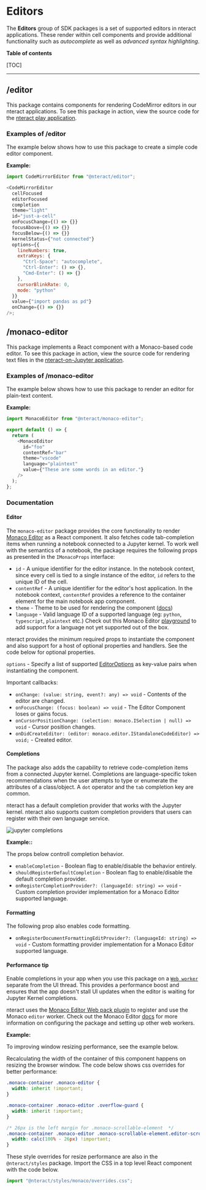 # Editors

The **Editors** group of SDK packages is a set of supported editors in nteract applications. These render within cell components and provide additional functionality such as *autocomplete* as well as *advanced syntax highlighting*.

**Table of contents**

[TOC]  

---

## /editor

This package contains components for rendering CodeMirror editors in our nteract applications. To see this package in action, view the source code for the [nteract play application](https://github.com/nteract/play).

### Examples of /editor

The example below shows how to use this package to create a simple code editor component.

**Example:**

```javascript
import CodeMirrorEditor from "@nteract/editor";

<CodeMirrorEditor
  cellFocused
  editorFocused
  completion
  theme="light"
  id="just-a-cell"
  onFocusChange={() => {}}
  focusAbove={() => {}}
  focusBelow={() => {}}
  kernelStatus={"not connected"}
  options={{
    lineNumbers: true,
    extraKeys: {
      "Ctrl-Space": "autocomplete",
      "Ctrl-Enter": () => {},
      "Cmd-Enter": () => {}
    },
    cursorBlinkRate: 0,
    mode: "python"
  }}
  value={"import pandas as pd"}
  onChange={() => {}}
/>;
```

## /monaco-editor

This package implements a React component with a Monaco-based code editor. To see this package in action,  view the source code for rendering text files in the [nteract-on-Jupyter application](https://github.com/nteract/nteract/blob/master/applications/jupyter-extension/nteract_on_jupyter/app/contents/file/text-file.js).

### Examples of /monaco-editor

The example below shows how to use this package to render an editor for plain-text content.

**Example:**

```javascript
import MonacoEditor from "@nteract/monaco-editor";

export default () => {
  return (
    <MonacoEditor
      id="foo"
      contentRef="bar"
      theme="vscode"
      language="plaintext"
      value={"These are some words in an editor."}
    />
  );
};
```

### Documentation

#### Editor

The `monaco-editor` package provides the core functionality to render [Monaco Editor](https://microsoft.github.io/monaco-editor/) as a React component. It also fetches code tab-completion items when running a notebook connected to a Jupyter kernel. To work well with the semantics of a notebook, the package requires the following props as presented in the `IMonacoProps` interface:

* `id` - A unique identifier for the editor instance. In the notebook context, since every cell is tied to a single instance of the editor, `id` refers to the unique ID of the cell.
* `contentRef` - A unique identifier for the editor's host application. In the notebook context, `contentRef` provides a reference to the container element for the main notebook app component.
* `theme` - Theme to be used for rendering the component ([docs](https://microsoft.github.io/monaco-editor/api/interfaces/monaco.editor.idiffeditorconstructionoptions.html#theme))
* `language` - Valid language ID of a supported language (eg: `python`, `typescript`, `plaintext` etc.) Check out this Monaco Editor [playground](https://microsoft.github.io/monaco-editor/playground.html#extending-language-services-custom-languages) to add support for a language not yet supported out of the box.

nteract provides the minimum required props to instantiate the component and also support for a host of optional properties and handlers. See the code below for optional properties.

`options` - Specify a list of supported [EditorOptions](https://microsoft.github.io/monaco-editor/api/interfaces/monaco.editor.ieditoroptions.html) as key-value pairs when instantiating the component.

Important callbacks:

* `onChange: (value: string, event?: any) => void` - Contents of the editor are changed.
* `onFocusChange: (focus: boolean) => void` - The Editor Component loses or gains focus.
* `onCursorPositionChange: (selection: monaco.ISelection | null) => void` - Cursor position changes.
* `onDidCreateEditor: (editor: monaco.editor.IStandaloneCodeEditor) => void;` - Created editor.

#### Completions

The package also adds the capability to retrieve code-completion items from a connected Jupyter kernel. Completions are language-specific token recommendations when the user attempts to type or enumerate the attributes of a class/object.  A `dot` operator and the `tab` completion key are common. 

nteract has a default completion provider that works with the Jupyter kernel. nteract also supports custom completion providers that users can register with their own language service.

![jupyter completions](https://i.stack.imgur.com/rcieN.png)

**Example::**

The props below controll completion behavior.

* `enableCompletion` - Boolean flag to enable/disable the behavior entirely.
* `shouldRegisterDefaultCompletion` - Boolean flag to enable/disable the default completion provider.
* `onRegisterCompletionProvider?: (languageId: string) => void` - Custom completion provider implementation for a Monaco Editor supported language.

#### Formatting

The following prop also enables code formatting.
* `onRegisterDocumentFormattingEditProvider?: (languageId: string) => void` - Custom formatting provider implementation for a Monaco Editor supported language.

#### Performance tip

Enable completions in your app when you use this package on a [`Web worker`](https://developer.mozilla.org/en-US/docs/Web/API/Web_Workers_API/Using_web_workers) separate from the UI thread. This provides a performance boost and ensures that the app doesn't stall UI updates when the editor is waiting for Jupyter Kernel completions. 

nteract uses the [Monaco Editor Web pack plugin](https://github.com/microsoft/monaco-editor-webpack-plugin) to register and use the Monaco `editor` worker. Check out the Monaco Editor [docs](https://github.com/microsoft/monaco-editor/blob/master/docs/integrate-esm.md) for more information on configuring the package and setting up other web workers.

**Example:**

To improving window resizing performance, see the example below.

Recalculating the width of the container of this component happens on resizing the browser window. The code below shows css overrides for better performance:

```css
.monaco-container .monaco-editor {
  width: inherit !important;
}

.monaco-container .monaco-editor .overflow-guard {
  width: inherit !important;
}

/* 26px is the left margin for .monaco-scrollable-element  */
.monaco-container .monaco-editor .monaco-scrollable-element.editor-scrollable.vs {
  width: calc(100% - 26px) !important;
}
```

These style overrides for resize performance are also in the `@nteract/styles` package.
Import the CSS in a top level React component with the code below.

```typescript
import "@nteract/styles/monaco/overrides.css";
```
